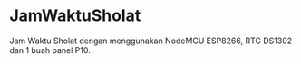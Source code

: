 # JamWaktuSholat
Jam Waktu Sholat dengan menggunakan NodeMCU ESP8266, RTC DS1302 dan 1 buah panel P10.
